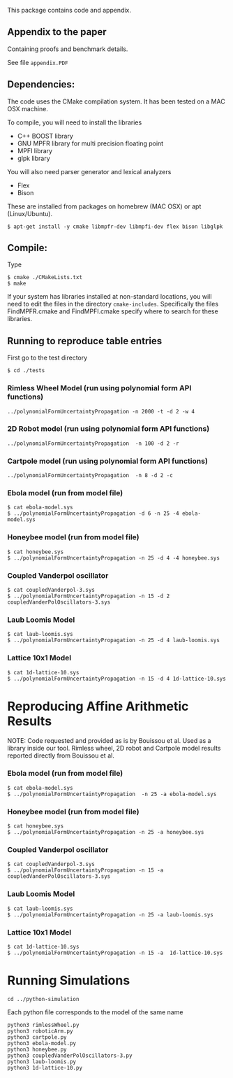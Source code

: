 This package contains code and appendix.

## Appendix to the paper

Containing proofs and benchmark details.

See file `appendix.PDF`

## Dependencies:

The code uses the CMake compilation system. It has been tested on a MAC OSX
machine.



To compile, you will need to install the libraries
- C++ BOOST library
- GNU MPFR library for multi precision floating point
- MPFI library
- glpk library

You will also need parser generator and lexical analyzers
- Flex
- Bison 

These are installed from packages on homebrew (MAC OSX) or
apt (Linux/Ubuntu). 

~~~
$ apt-get install -y cmake libmpfr-dev libmpfi-dev flex bison libglpk
~~~

## Compile:

Type

~~~
$ cmake ./CMakeLists.txt
$ make
~~~

If your system has libraries installed at non-standard locations, you will
need to edit the files in the directory `cmake-includes`. Specifically the files FindMPFR.cmake and FindMPFI.cmake specify where to search for these libraries.


## Running to reproduce table entries

First go to the test directory

~~~
$ cd ./tests
~~~

### Rimless Wheel Model (run using polynomial form API functions)

~~~
../polynomialFormUncertaintyPropagation -n 2000 -t -d 2 -w 4
~~~

### 2D Robot model (run using polynomial form API functions)

~~~
../polynomialFormUncertaintyPropagation  -n 100 -d 2 -r
~~~

### Cartpole model (run using polynomial form API functions)


~~~
../polynomialFormUncertaintyPropagation  -n 8 -d 2 -c 
~~~

### Ebola model (run from model file)

~~~
$ cat ebola-model.sys
$ ../polynomialFormUncertaintyPropagation -d 6 -n 25 -4 ebola-model.sys 
~~~

### Honeybee model (run from model file)

~~~
$ cat honeybee.sys
$ ../polynomialFormUncertaintyPropagation -n 25 -d 4 -4 honeybee.sys 
~~~

### Coupled Vanderpol oscillator

~~~
$ cat coupledVanderpol-3.sys
$ ../polynomialFormUncertaintyPropagation -n 15 -d 2  coupledVanderPolOscillators-3.sys 
~~~

### Laub Loomis Model

~~~
$ cat laub-loomis.sys
$ ../polynomialFormUncertaintyPropagation -n 25 -d 4 laub-loomis.sys 
~~~

### Lattice 10x1 Model

~~~
$ cat 1d-lattice-10.sys
$ ../polynomialFormUncertaintyPropagation -n 15 -d 4 1d-lattice-10.sys 
~~~


# Reproducing Affine Arithmetic Results

NOTE: Code requested and provided as is by Bouissou et al. Used as a library
inside our tool. Rimless wheel, 2D robot and Cartpole model results reported
directly from Bouissou et al.


### Ebola model (run from model file)

~~~
$ cat ebola-model.sys
$ ../polynomialFormUncertaintyPropagation  -n 25 -a ebola-model.sys 
~~~

### Honeybee model (run from model file)

~~~
$ cat honeybee.sys
$ ../polynomialFormUncertaintyPropagation -n 25 -a honeybee.sys 
~~~

### Coupled Vanderpol oscillator

~~~
$ cat coupledVanderpol-3.sys
$ ../polynomialFormUncertaintyPropagation -n 15 -a coupledVanderPolOscillators-3.sys 
~~~

### Laub Loomis Model

~~~
$ cat laub-loomis.sys
$ ../polynomialFormUncertaintyPropagation -n 25 -a laub-loomis.sys 
~~~

### Lattice 10x1 Model

~~~
$ cat 1d-lattice-10.sys
$ ../polynomialFormUncertaintyPropagation -n 15 -a  1d-lattice-10.sys 
~~~

# Running Simulations

~~~
cd ../python-simulation
~~~

Each python file corresponds to the model of the same name

~~~
python3 rimlessWheel.py
python3 roboticArm.py
python3 cartpole.py
python3 ebola-model.py
python3 honeybee.py
python3 coupledVanderPolOscillators-3.py
python3 laub-loomis.py
python3 1d-lattice-10.py
~~~



